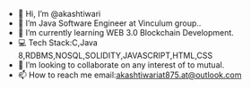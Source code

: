 - 👋 Hi, I’m @akashtiwari
- 👀 I’m Java Software Engineer at Vinculum group..
- 🌱 I’m currently learning WEB 3.0 Blockchain Development.
- 💻 Tech Stack:C,Java 8,RDBMS,NOSQL,SOLIDITY,JAVASCRIPT,HTML,CSS
- 💞️ I’m looking to collaborate on any interest of to mutual.
- 📫 How to reach me email:akashtiwariat875.at@outlook.com

<!---
akashtiwariat/akashtiwariat is a ✨ special ✨ repository because its `README.md` (this file) appears on your GitHub profile.
You can click the Preview link to take a look at your changes.
--->
